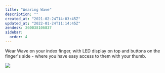 ```yaml
---
title: "Wearing Wave"
description: ""
created_at: "2021-02-24T14:03:45Z"
updated_at: "2022-01-24T11:14:45Z"
zendesk: 360038106837
sidebar:
  order: 4
---
```


Wear Wave on your index finger, with LED display on top and buttons on the finger's side - where you have easy access to them with your thumb.

![](/images/article_360017912437_image_0.png)
